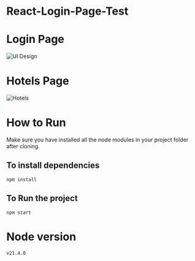 # React-Login-Page-Test

# Login Page

![UI Design](https://github.com/awaismohammad23/React-Login-Page-Test/assets/94608299/8ce9e7b3-aa0c-46e0-964d-29a1ebb8bf1d)

# Hotels Page

![Hotels](https://github.com/awaismohammad23/React-Login-Page-Test/assets/94608299/e559d98b-ffaf-4050-8580-1029db0b1238)

# How to Run

Make sure you have installed all the node modules in your project folder after cloning. 

## To install dependencies

    npm install

## To Run the project

    npm start

# Node version
    v21.4.0
